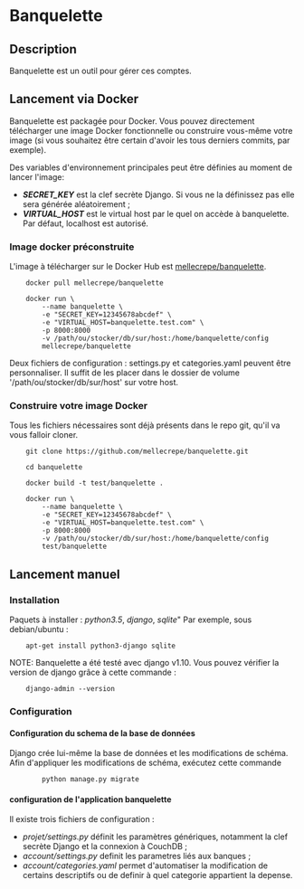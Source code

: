 # Banquelette 

## Description 
Banquelette est un outil pour gérer ces comptes.

## Lancement via Docker
Banquelette est packagée pour Docker. Vous pouvez directement télécharger une
image Docker fonctionnelle ou construire vous-même votre image (si vous
souhaitez être certain d'avoir les tous derniers commits, par exemple).

Des variables d'environnement principales peut être définies au moment de lancer
l'image:

- ***SECRET_KEY*** est la clef secrète Django. Si vous ne la définissez pas
  elle sera générée aléatoirement ;
- ***VIRTUAL_HOST*** est le virtual host par le quel on accède à banquelette. Par défaut, localhost est autorisé.

### Image docker préconstruite

L'image à télécharger sur le Docker Hub est
[mellecrepe/banquelette](https://hub.docker.com/r/mellecrepe/banquelette).

```
	docker pull mellecrepe/banquelette

	docker run \
		--name banquelette \
		-e "SECRET_KEY=12345678abcdef" \
		-e "VIRTUAL_HOST=banquelette.test.com" \
		-p 8000:8000
		-v /path/ou/stocker/db/sur/host:/home/banquelette/config
		mellecrepe/banquelette
```
Deux fichiers de configuration : settings.py et categories.yaml peuvent être
personnaliser. Il suffit de les placer dans le dossier de volume 
'/path/ou/stocker/db/sur/host' sur votre host.


### Construire votre image Docker

Tous les fichiers nécessaires sont déjà présents dans le repo git, qu'il va
vous falloir cloner.

```
	git clone https://github.com/mellecrepe/banquelette.git

	cd banquelette

	docker build -t test/banquelette .

	docker run \
		--name banquelette \
		-e "SECRET_KEY=12345678abcdef" \
		-e "VIRTUAL_HOST=banquelette.test.com" \
		-p 8000:8000
		-v /path/ou/stocker/db/sur/host:/home/banquelette/config
		test/banquelette
```

## Lancement manuel
### Installation 
Paquets à installer : *python3.5*, *django*, *sqlite*"
Par exemple, sous debian/ubuntu :
```
	apt-get install python3-django sqlite
```

NOTE: Banquelette a été testé avec django v1.10. Vous pouvez vérifier la
version de django grâce à cette commande :
```
	django-admin --version
```

### Configuration
#### Configuration du schema de la base de données
Django crée lui-même la base de données et les modifications de schéma.
Afin d'appliquer les modifications de schéma, exécutez cette commande
```
        python manage.py migrate
```


#### configuration de l'application banquelette
Il existe trois fichiers de configuration :

- *projet/settings.py*  définit les paramètres génériques, notamment la clef
  secrète Django et la connexion à CouchDB ;
- *account/settings.py* definit les parametres liés aux banques ;
- *account/categories.yaml* permet d'automatiser la modification de certains
  descriptifs ou de definir à quel categorie appartient la depense.
 

